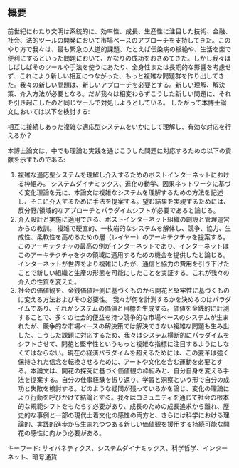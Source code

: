 ## 概要

前世紀にわたり文明は系統的に、効率性、成長、生産性に注目した技術、金融、社会、法的ツールの開発において市場ベースのアプローチを支持してきた。このやり方で我々は、最も緊急の人道的課題、たとえば伝染病の根絶や、生活を楽で便利にするといった問題において、かなりの成功をおさめてきた。しかし我々はしばしばそのツールや手法を使うにあたり、全身性または長期的な影響を考慮せず、これにより新しい相互につながった、もっと複雑な問題群を作り出してきた。我々の新しい問題は、新しいアプローチを必要とする。新しい理解、解決策、介入方法が必要となる。だが我々は相変わらずこうした新しい問題に、それを引き起こしたのと同じツールで対処しようとしている。
したがって本博士論文においては以下を検討する:

相互に接続しあった複雑な適応型システムをいかにして理解し、有効な対応を行えるか？

本博士論文は、中でも理論と実践を通じこうした問題に対応するための以下の貢献を示すものである:

1.	複雑な適応型システムを理解し介入するためのポストインターネットにおける枠組み。 システムダイナミックス、進化の動学、因果ネットワークに基づく変化理論を元に、本論文は複雑なシステムを理解するための方法を記述し、そこに介入するために手法を提案する。望む結果を実現するためには、反分野/領域的なアプローチとパラダイムシフトが必要であると論じる。
2.	介入設計と実施に適用できる、ポストインターネット組織の創設と管理運営からの教訓。 複雑で硬直的、一枚岩的なシステムを解体し、競争、協力、生成性、柔軟性を高めるための層（レイヤー）のアーキテクチャを提案する。このアーキテクチャの最高の例がインターネットであり、インターネットはこのアーキテクチャをタの領域に適用するための機会を提供したと論じる。インターネットが世界をより複雑にしたが、通信と協力の費用を引き下げたことで新しい組織と生産の形態を可能にしたことを実証する。これが我々の介入の性質を変えた。
3.	社会の価値観を、金銭価値計測に基づくものから開花と堅牢性に基づくものに変える方法およびその必要性。 我々が何を計測するかを決めるのはパラダイムであり、それがシステムの価値と目標を生成する。価値を金銭的に計測することで、多くの社会的便益を持つ競争的な市場ベースのシステムが生まれたが、競争的な市場ベースの解決策では解決できない複雑な問題も生み出した。こうした課題に対応するため、我々はシステム横断的にパラダイムをシフトさせて、開花と堅牢性というもっと複雑な指標に注目するようにしなくてはならない。現在の経済パラダイムを超えるためには、この変革は強く保持された信念を転換させるために、アートや文化を含む運動を必要とする。本論文は、開花の探究に基づく価値観の枠組みと、自分自身を変える手法を提案する。自分の仕事経験を振り返り、学習と洞察という形で自分の成功と失敗を検討する。どのような疑問が残っているかを論じ、変化の理論により行動を呼びかけて結論とする。我々はコミュニティを通じて社会の根本的な規範シフトをもたらす必要があり、成長のための成長追求から離れ、歴史的な事例と一部の現代土着文化の感性の両方と、さらには科学における理論的、実践的進歩から生まれつつある新しい価値観を援用する持続可能な開花の感性に向かう必要がある。

キーワード: サイバネティクス、システムダイナミックス、科学哲学、インターネット、暗号通貨
